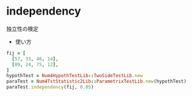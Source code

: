 independency
============
独立性の検定

* 使い方

```ruby
fij = [
  [57, 33, 46, 14],
  [89, 24, 75, 12],
]
hypothTest = Num4HypothTestLib::TwoSideTestLib.new
paraTest = Num4TstStatistic2Lib::ParametrixTestLib.new(hypothTest)
paraTest.independency(fij, 0.05)
```

